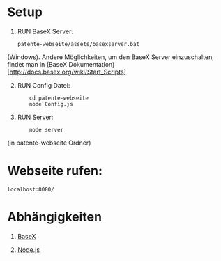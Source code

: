 # Setup

1. RUN BaseX Server:

       patente-webseite/assets/basexserver.bat
(Windows). Andere Möglichkeiten, um den BaseX Server einzuschalten, findet man in (BaseX Dokumentation)[http://docs.basex.org/wiki/Start_Scripts]
	   
2. RUN Config Datei:

```
       cd patente-webseite
	   node Config.js
```

3. RUN Server:

```
	   node server
```
(in patente-webseite Ordner)


# Webseite rufen:

    localhost:8080/
	

# Abhängigkeiten

1. [BaseX](http://basex.org/)

2. [Node.js](https://nodejs.org/)